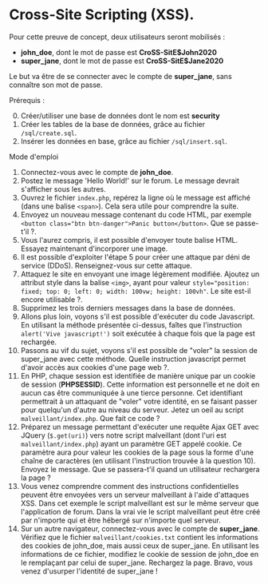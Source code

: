 # Cross-Site Scripting (XSS).

Pour cette preuve de concept, deux utilisateurs seront mobilisés :

- **john_doe**, dont le mot de passe est **CroSS-SitE\$John2020**
- **super_jane**, dont le mot de passe est **CroSS-SitE\$Jane2020**

Le but va être de se connecter avec le compte de **super_jane**, sans connaître son mot de passe.

Prérequis :

0. Créer/utiliser une base de données dont le nom est **security**
1. Créer les tables de la base de données, grâce au fichier `/sql/create.sql`.
2. Insérer les données en base, grâce au fichier `/sql/insert.sql`.

Mode d'emploi

1. Connectez-vous avec le compte de **john_doe**.
2. Postez le message 'Hello World!' sur le forum. Le message devrait s'afficher sous les autres.
3. Ouvrez le fichier `index.php`, repérez la ligne où le message est affiché (dans une balise `<span>`). Cela sera utile pour comprendre la suite.
4. Envoyez un nouveau message contenant du code HTML, par exemple `<button class="btn btn-danger">Panic button</button>`. Que se passe-t'il ?.
5. Vous l'aurez compris, il est possible d'envoyer toute balise HTML. Essayez maintenant d'incorporer une image.
6. Il est possible d'exploiter l'étape 5 pour créer une attaque par déni de service (DDoS). Renseignez-vous sur cette attaque.
7. Attaquez le site en envoyant une image légèrement modifiée. Ajoutez un attribut style dans la balise `<img>`, ayant pour valeur `style="position: fixed; top: 0; left: 0; width: 100vw; height: 100vh"`. Le site est-il encore utilisable ?.
8. Supprimez les trois derniers messages dans la base de données.
9. Allons plus loin, voyons s'il est possible d'exécuter du code Javascript. En utilisant la méthode présentée ci-dessus, faîtes que l'instruction `alert('Vive javascript!')` soit exécutée à chaque fois que la page est rechargée.
10. Passons au vif du sujet, voyons s'il est possible de "voler" la session de super_jane avec cette méthode. Quelle instruction javascript permet d'avoir accès aux cookies d'une page web ?.
11. En PHP, chaque session est identifiée de manière unique par un cookie de session (**PHPSESSID**). Cette information est personnelle et ne doit en aucun cas être communiquée à une tierce personne. Cet identifiant permettrait à un attaquant de "voler" votre identité, en se faisant passer pour quelqu'un d'autre au niveau du serveur. Jetez un oeil au script `malveillant/index.php`. Que fait ce code ?
12. Préparez un message permettant d'exécuter une requête Ajax GET avec JQuery (`$.get(uri)`) vers notre script malveillant (dont l'uri est `malveillant/index.php`) ayant un paramètre GET appelé cookie. Ce paramètre aura pour valeur les cookies de la page sous la forme d'une chaîne de caractères (en utilisant l'instruction trouvée à la question 10). Envoyez le message. Que se passera-t'il quand un utilisateur rechargera la page ?
13. Vous venez comprendre comment des instructions confidentielles peuvent être envoyées vers un serveur malveillant à l'aide d'attaques XSS. Dans cet exemple le script malveillant est sur le même serveur que l'application de forum. Dans la vrai vie le script malveillant peut être créé par n'importe qui et être hébergé sur n'importe quel serveur.
14. Sur un autre navigateur, connectez-vous avec le compte de **super_jane**. Vérifiez que le fichier `malveillant/cookies.txt` contient les informations des cookies de john_doe, mais aussi ceux de super_jane. En utilisant les informations de ce fichier, modifiez le cookie de session de john_doe en le remplaçant par celui de super_jane. Rechargez la page. Bravo, vous venez d'usurper l'identité de super_jane !
